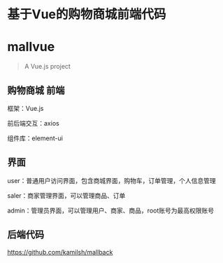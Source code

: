 # 基于Vue的购物商城前端代码

# mallvue

> A Vue.js project

## 购物商城 前端

框架：Vue.js

前后端交互：axios

组件库：element-ui

## 界面

user：普通用户访问界面，包含商城界面，购物车，订单管理，个人信息管理

saler：商家管理界面，可以管理商品、订单

admin：管理员界面，可以管理用户、商家、商品，root账号为最高权限账号

## 后端代码

<https://github.com/kamilsh/mallback>

